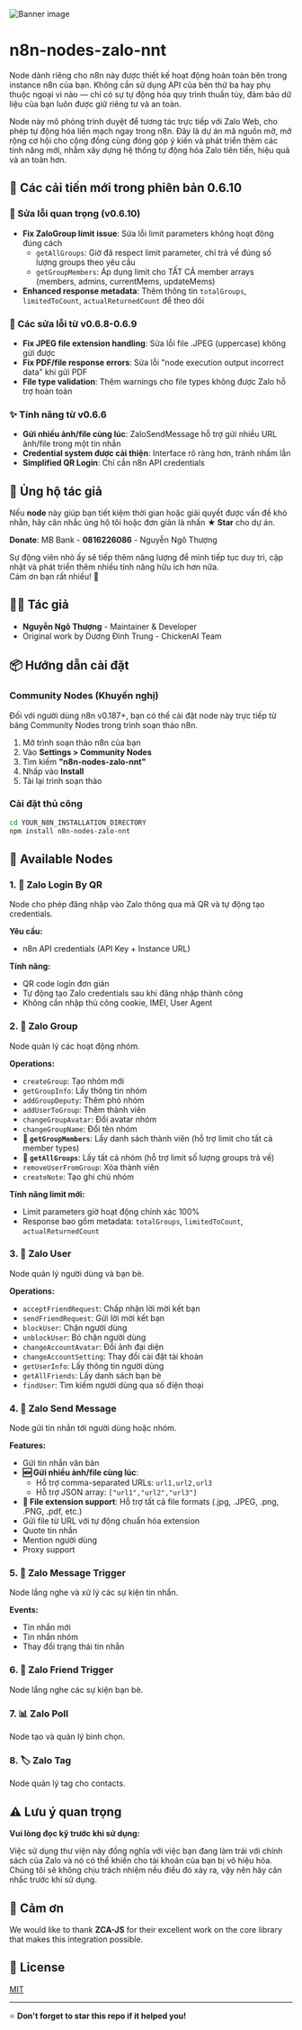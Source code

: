 ![Banner image](https://user-images.githubusercontent.com/10284570/173569848-c624317f-42b1-45a6-ab09-f0ea3c247648.png)

# n8n-nodes-zalo-nnt

Node dành riêng cho n8n này được thiết kế hoạt động hoàn toàn bên trong instance n8n của bạn. Không cần sử dụng API của bên thứ ba hay phụ thuộc ngoại vi nào — chỉ có sự tự động hóa quy trình thuần túy, đảm bảo dữ liệu của bạn luôn được giữ riêng tư và an toàn.

Node này mô phỏng trình duyệt để tương tác trực tiếp với Zalo Web, cho phép tự động hóa liền mạch ngay trong n8n. Đây là dự án mã nguồn mở, mở rộng cơ hội cho cộng đồng cùng đóng góp ý kiến và phát triển thêm các tính năng mới, nhằm xây dựng hệ thống tự động hóa Zalo tiên tiến, hiệu quả và an toàn hơn.

## 🚀 Các cải tiến mới trong phiên bản 0.6.10

### 🔧 Sửa lỗi quan trọng (v0.6.10)
- **Fix ZaloGroup limit issue**: Sửa lỗi limit parameters không hoạt động đúng cách
  - `getAllGroups`: Giờ đã respect limit parameter, chỉ trả về đúng số lượng groups theo yêu cầu
  - `getGroupMembers`: Áp dụng limit cho TẤT CẢ member arrays (members, admins, currentMems, updateMems)
- **Enhanced response metadata**: Thêm thông tin `totalGroups`, `limitedToCount`, `actualReturnedCount` để theo dõi

### 🔧 Các sửa lỗi từ v0.6.8-0.6.9
- **Fix JPEG file extension handling**: Sửa lỗi file .JPEG (uppercase) không gửi được
- **Fix PDF/file response errors**: Sửa lỗi "node execution output incorrect data" khi gửi PDF
- **File type validation**: Thêm warnings cho file types không được Zalo hỗ trợ hoàn toàn

### ✨ Tính năng từ v0.6.6
- **Gửi nhiều ảnh/file cùng lúc**: ZaloSendMessage hỗ trợ gửi nhiều URL ảnh/file trong một tin nhắn
- **Credential system được cải thiện**: Interface rõ ràng hơn, tránh nhầm lẫn
- **Simplified QR Login**: Chỉ cần n8n API credentials

## 💝 Ủng hộ tác giả

Nếu **node** này giúp bạn tiết kiệm thời gian hoặc giải quyết được vấn đề khó nhằn, hãy cân nhắc ủng hộ tôi hoặc đơn giản là nhấn **★ Star** cho dự án.

**Donate**: MB Bank - **0816226086** - Nguyễn Ngô Thượng

Sự động viên nhỏ ấy sẽ tiếp thêm năng lượng để mình tiếp tục duy trì, cập nhật và phát triển thêm nhiều tính năng hữu ích hơn nữa.  
Cám ơn bạn rất nhiều! 💛

## 👨‍💻 Tác giả
- **Nguyễn Ngô Thượng** - Maintainer & Developer
- Original work by Dương Đình Trung - ChickenAI Team

## 📦 Hướng dẫn cài đặt

### Community Nodes (Khuyến nghị)

Đối với người dùng n8n v0.187+, bạn có thể cài đặt node này trực tiếp từ bảng Community Nodes trong trình soạn thảo n8n.

1. Mở trình soạn thảo n8n của bạn
2. Vào **Settings > Community Nodes**
3. Tìm kiếm **"n8n-nodes-zalo-nnt"**
4. Nhấp vào **Install**
5. Tải lại trình soạn thảo

### Cài đặt thủ công

```bash
cd YOUR_N8N_INSTALLATION_DIRECTORY
npm install n8n-nodes-zalo-nnt
```

## 🔧 Available Nodes

### 1. 🔐 Zalo Login By QR
Node cho phép đăng nhập vào Zalo thông qua mã QR và tự động tạo credentials.

**Yêu cầu:**
- n8n API credentials (API Key + Instance URL)

**Tính năng:**
- QR code login đơn giản
- Tự động tạo Zalo credentials sau khi đăng nhập thành công
- Không cần nhập thủ công cookie, IMEI, User Agent

### 2. 👥 Zalo Group
Node quản lý các hoạt động nhóm.

**Operations:**
- `createGroup`: Tạo nhóm mới
- `getGroupInfo`: Lấy thông tin nhóm
- `addGroupDeputy`: Thêm phó nhóm
- `addUserToGroup`: Thêm thành viên
- `changeGroupAvatar`: Đổi avatar nhóm
- `changeGroupName`: Đổi tên nhóm
- **🔧 `getGroupMembers`**: Lấy danh sách thành viên (hỗ trợ limit cho tất cả member types)
- **🔧 `getAllGroups`**: Lấy tất cả nhóm (hỗ trợ limit số lượng groups trả về)
- `removeUserFromGroup`: Xóa thành viên
- `createNote`: Tạo ghi chú nhóm

**Tính năng limit mới:**
- Limit parameters giờ hoạt động chính xác 100%
- Response bao gồm metadata: `totalGroups`, `limitedToCount`, `actualReturnedCount`

### 3. 👤 Zalo User
Node quản lý người dùng và bạn bè.

**Operations:**
- `acceptFriendRequest`: Chấp nhận lời mời kết bạn
- `sendFriendRequest`: Gửi lời mời kết bạn
- `blockUser`: Chặn người dùng
- `unblockUser`: Bỏ chặn người dùng
- `changeAccountAvatar`: Đổi ảnh đại diện
- `changeAccountSetting`: Thay đổi cài đặt tài khoản
- `getUserInfo`: Lấy thông tin người dùng
- `getAllFriends`: Lấy danh sách bạn bè
- `findUser`: Tìm kiếm người dùng qua số điện thoại

### 4. 💬 Zalo Send Message
Node gửi tin nhắn tới người dùng hoặc nhóm.

**Features:**
- Gửi tin nhắn văn bản
- **🆕 Gửi nhiều ảnh/file cùng lúc**: 
  - Hỗ trợ comma-separated URLs: `url1,url2,url3`
  - Hỗ trợ JSON array: `["url1","url2","url3"]`
- **🔧 File extension support**: Hỗ trợ tất cả file formats (.jpg, .JPEG, .png, .PNG, .pdf, etc.)
- Gửi file từ URL với tự động chuẩn hóa extension
- Quote tin nhắn
- Mention người dùng
- Proxy support

### 5. 📨 Zalo Message Trigger
Node lắng nghe và xử lý các sự kiện tin nhắn.

**Events:**
- Tin nhắn mới
- Tin nhắn nhóm
- Thay đổi trạng thái tin nhắn

### 6. 👫 Zalo Friend Trigger
Node lắng nghe các sự kiện bạn bè.

### 7. 📊 Zalo Poll
Node tạo và quản lý bình chọn.

### 8. 🏷️ Zalo Tag
Node quản lý tag cho contacts.

## ⚠️ Lưu ý quan trọng

**Vui lòng đọc kỹ trước khi sử dụng:**

Việc sử dụng thư viện này đồng nghĩa với việc bạn đang làm trái với chính sách của Zalo và nó có thể khiến cho tài khoản của bạn bị vô hiệu hóa. Chúng tôi sẽ không chịu trách nhiệm nếu điều đó xảy ra, vậy nên hãy cân nhắc trước khi sử dụng.

## 🙏 Cảm ơn

We would like to thank **ZCA-JS** for their excellent work on the core library that makes this integration possible.

## 📄 License

[MIT](https://github.com/n8n-io/n8n-nodes-starter/blob/master/LICENSE.md)

---

⭐ **Don't forget to star this repo if it helped you!**